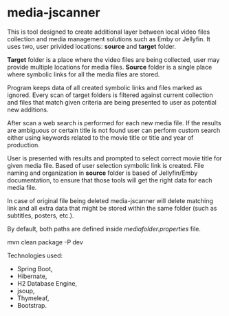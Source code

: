 # media-jscanner

This is tool designed to create additional layer between 
local video files collection and media management solutions 
such as Emby or Jellyfin. It uses two, user privided locations: 
**source** and **target** folder. 

**Target** folder is a place where the video
files are being collected, user may provide multiple locations for media files.
**Source** folder is a single place where symbolic links for all the media files are stored.

Program keeps data of all created symbolic links and files marked as ignored.
Every scan of target folders is filtered against current collection and files that match
given criteria are being presented to user as potential new additions.

After scan a web search is performed for each new media file. 
If the results are ambiguous or certain title is not found user can perform
custom search either using keywords related to the movie title or title and year of production.

User is presented with results and prompted to select correct movie title for given media file.
Based of user selection symbolic link is created.
File naming and organization in **source** folder is based of Jellyfin/Emby documentation,
to ensure that those tools will get the right data for each media file.

In case of original file being deleted media-jscanner will delete matching link and
all extra data that might be stored within the same folder (such as subtitles, posters, etc.).

By default, both paths are defined inside *mediafolder.properties* file.

mvn clean package -P dev

Technologies used:
- Spring Boot,
- Hibernate,
- H2 Database Engine,
- jsoup,
- Thymeleaf,
- Bootstrap.